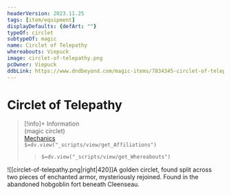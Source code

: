 ```yaml
---
headerVersion: 2023.11.25
tags: [item/equipment]
displayDefaults: {defArt: ""}
typeOf: circlet
subtypeOf: magic
name: Circlet of Telepathy
whereabouts: Viepuck
image: circlet-of-telepathy.png
pcOwner: Viepuck
ddbLink: https://www.dndbeyond.com/magic-items/7834345-circlet-of-telepathy
---
```

# Circlet of Telepathy
>[!info]+ Information  
> (magic circlet)  
> [Mechanics](https://www.dndbeyond.com/magic-items/7834345-circlet-of-telepathy)  
> `$=dv.view("_scripts/view/get_Affiliations")`  
>> `$=dv.view("_scripts/view/get_Whereabouts")`

![[circlet-of-telepathy.png|right|420]]A golden circlet, found split across two pieces of enchanted armor, mysteriously rejoined. Found in the abandoned hobgoblin fort beneath Cleenseau.
